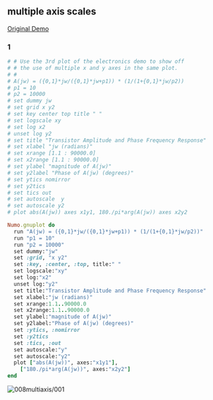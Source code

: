 ## multiple axis scales
[Original Demo](http://gnuplot.sourceforge.net/demo_4.6/multiaxis.html)

### 1

```ruby
# # Use the 3rd plot of the electronics demo to show off
# # the use of multiple x and y axes in the same plot.
# #
# A(jw) = ({0,1}*jw/({0,1}*jw+p1)) * (1/(1+{0,1}*jw/p2))
# p1 = 10
# p2 = 10000
# set dummy jw
# set grid x y2
# set key center top title " "
# set logscale xy
# set log x2
# unset log y2
# set title "Transistor Amplitude and Phase Frequency Response"
# set xlabel "jw (radians)"
# set xrange [1.1 : 90000.0]
# set x2range [1.1 : 90000.0]
# set ylabel "magnitude of A(jw)"
# set y2label "Phase of A(jw) (degrees)"
# set ytics nomirror
# set y2tics
# set tics out
# set autoscale  y
# set autoscale y2
# plot abs(A(jw)) axes x1y1, 180./pi*arg(A(jw)) axes x2y2

Numo.gnuplot do
  run "A(jw) = ({0,1}*jw/({0,1}*jw+p1)) * (1/(1+{0,1}*jw/p2))"
  run "p1 = 10"
  run "p2 = 10000"
  set dummy:"jw"
  set :grid, "x y2"
  set :key, :center, :top, title:" "
  set logscale:"xy"
  set log:"x2"
  unset log:"y2"
  set title:"Transistor Amplitude and Phase Frequency Response"
  set xlabel:"jw (radians)"
  set xrange:1.1..90000.0
  set x2range:1.1..90000.0
  set ylabel:"magnitude of A(jw)"
  set y2label:"Phase of A(jw) (degrees)"
  set :ytics, :nomirror
  set :y2tics
  set :tics, :out
  set autoscale:"y"
  set autoscale:"y2"
  plot ["abs(A(jw))", axes:"x1y1"],
    ["180./pi*arg(A(jw))", axes:"x2y2"]
end
```
![008multiaxis/001](https://raw.githubusercontent.com/ruby-numo/numo-gnuplot-demo/master/gnuplot/md/008multiaxis/image/001.png)
